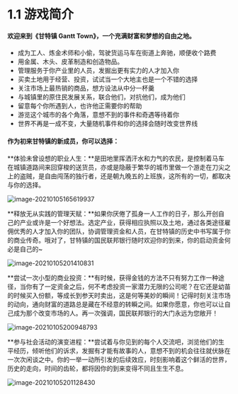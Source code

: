 # 1.1 游戏简介

#### 欢迎来到《甘特镇 Gantt Town》，一个充满财富和梦想的自由之地。

- 成为工人、炼金术师和小偷，驾驶货运马车在街道上奔驰，顺便收个路费
- 用金属、木头、皮革制造和创造物品。
- 管理服务于你产业里的人员，发掘出更有实力的人才加入你
- 买卖土地用于经营、投资，试试当一个大地主也是一个不错的选择
- 关注市场上最热销的商品，想方设法从中分一杯羹
- 与城镇里的原住民发展关系，联合他们，对抗他们，成为他们
- 留意每个你所遇到人，也许他正需要你的帮助
- 游览这个城市的各个角落，意想不到的事件和奇遇等待着你
- 世界不再是一成不变，大量随机事件和你的选择会随时改变世界线



#### 作为初来甘特镇的新成员，你可以选择：



**体验未曾设想的职业人生：**是田地里挥洒汗水和力气的农民，是控制着马车在城镇道路间来回穿梭的送货员，亦或是隐蔽于繁华的城市里做一个游走在刀尖之上的盗贼，是自由闯荡的独行者，还是朝九晚五的上班族，这所有的一切，都取决与你的选择。

![image-20210105165619937](https://tva1.sinaimg.cn/large/0081Kckwly1gmcx87pqnsj30te09b1bf.jpg)



**释放无从实践的管理天赋：**如果你厌倦了孤身一人工作的日子，那么开创自己的产业或许是一个好想法。选定产业，获得相应执照以及土地，通过各类途径雇佣优秀的人才加入你的团队，协调管理资金和人员，在甘特镇的历史中书写属于你的商业传奇。哦对了，甘特镇的国民联邦银行随时欢迎你的到来，你的启动资金何必是自己的~

![image-20210105201410831](https://tva1.sinaimg.cn/large/0081Kckwly1gmd2y0q28fj30te09f7pn.jpg)



**尝试一次小型的商业投资：**有时候，获得金钱的方法不只有努力工作一种途径，当你有了一定资金之后，何不考虑投资一家潜力无限的公司呢？在它还是幼苗的时候买入份额，等成长到参天时卖出，这是何等美妙的瞬间！记得时刻关注市场的动向，通向财富的道路总是藏在不经意的转瞬之间。如果你愿意，你也可以让自己成为那个改变市场的人。再一次强调，国民联邦银行的大门永远为您敞开！

![image-20210105200948793](https://tva1.sinaimg.cn/large/0081Kckwly1gmd2thcrgoj30sk08f1ct.jpg)



**参与社会活动的演变进程：**尝试着与你见到的每个人交流吧，浏览他们的生平经历，倾听他们的诉求，发掘有才能有故事的人，意想不到的机会往往就伏脉在一次次闲谈之中。你的一举一动所引发的后续效应，时刻影响着这个鲜活的世界，历史的走向，时间的齿轮，都将因你的到来变得不同且生生不息。

![image-20210105201128430](https://tva1.sinaimg.cn/large/0081Kckwly1gmd2v7l4fzj30tb08116j.jpg)